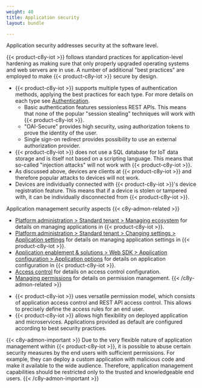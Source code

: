 ```yaml
---
weight: 40
title: Application security
layout: bundle

---
```


Application security addresses security at the software level.

{{< product-c8y-iot >}} follows standard practices for application-level hardening as making sure that only properly upgraded operating systems and web servers are in use. A number of additional "best practices" are employed to make {{< product-c8y-iot >}} secure by design.

* {{< product-c8y-iot >}} supports multiple types of authentication methods, applying the best practices for each type. For more details on each type see [Authentication](/authentication/basic-settings/).
  * Basic authentication features sessionless REST APIs. This means that none of the popular "session stealing" techniques will work with {{< product-c8y-iot >}}.
  * "OAI-Secure" provides high security, using authorization tokens to prove the identity of the user.
  * Single sign-on redirect provides possibility to use an external authorization provider.
* {{< product-c8y-iot >}} does not use a SQL database for IoT data storage and is itself not based on a scripting language. This means that so-called "injection attacks" will not work with {{< product-c8y-iot >}}.
* As discussed above, devices are clients at {{< product-c8y-iot >}} and therefore popular attacks to devices will not work.
* Devices are individually connected with {{< product-c8y-iot >}}'s device registration feature. This means that if a device is stolen or tampered with, it can be individually disconnected from {{< product-c8y-iot >}}.

Application management security aspects
{{< c8y-admon-related >}}
- [Platform administration > Standard tenant > Managing ecosystem](/standard-tenant/ecosystem/) for details on managing applications in {{< product-c8y-iot >}}.
- [Platform administration > Standard tenant > Changing settings > Application settings](/standard-tenant/changing-settings/) for details on managing application settings in {{< product-c8y-iot >}}.
- [Application enablement & solutions > Web SDK > Application configuration > Application options](/web/application-configuration/#application-options) for details on application configuration in {{< product-c8y-iot >}}.
- [Access control](/concepts/security/#access-control) for details on access control configuration.
- [Managing permissions](/standard-tenant/managing-permissions/) for details on permission management.
{{< /c8y-admon-related >}}

* {{< product-c8y-iot >}} uses versatile permission model, which consists of application access control and REST API access control. This allows to precisely define the access rules for an end user.
* {{< product-c8y-iot >}} allows high flexibility on deployed application and microservices. Applications provided as default are configured according to best security practices.

{{< c8y-admon-important >}}
Due to the very flexible nature of application management within {{< product-c8y-iot >}}, it is possible to abuse certain security measures by the end users with sufficient permissions. For example, they can deploy a custom application with malicious code and make it available to the wide audience. Therefore, application management capabilities should be restricted only to the trusted and knowledgeable end users.
{{< /c8y-admon-important >}}
